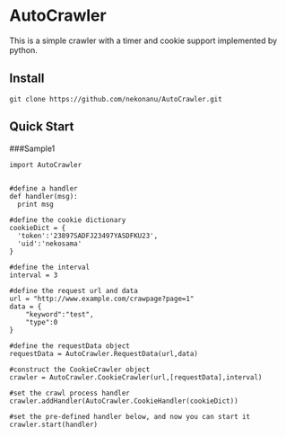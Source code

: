 AutoCrawler
===========

This is a simple crawler with a timer and cookie support implemented by python.

Install
-----------------------

    git clone https://github.com/nekonanu/AutoCrawler.git
    

Quick Start
---------------------
###Sample1
    
    import AutoCrawler

    
    #define a handler
    def handler(msg): 
      print msg
      
    #define the cookie dictionary
    cookieDict = { 
      'token':'23897SADFJ23497YASDFKU23',
      'uid':'nekosama'
    }
    
    #define the interval
    interval = 3
    
    #define the request url and data
    url = "http://www.example.com/crawpage?page=1"
    data = {
        "keyword":"test",
        "type":0
    }

    #define the requestData object
    requestData = AutoCrawler.RequestData(url,data)
    
    #construct the CookieCrawler object
    crawler = AutoCrawler.CookieCrawler(url,[requestData],interval)

    #set the crawl process handler
    crawler.addHandler(AutoCrawler.CookieHandler(cookieDict))
    
    #set the pre-defined handler below, and now you can start it
    crawler.start(handler)
    
